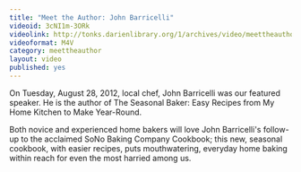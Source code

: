 ```yaml
---
title: "Meet the Author: John Barricelli"
videoid: 3cNI1m-3ORk
videolink: http://tonks.darienlibrary.org/1/archives/video/meettheauthor/20120828_john_barricelli.m4v
videoformat: M4V
category: meettheauthor
layout: video
published: yes
---
```


On Tuesday, August 28, 2012, local chef, John Barricelli was our featured speaker. He is the author of The Seasonal Baker: Easy Recipes from My Home Kitchen to Make Year-Round.

Both novice and experienced home bakers will love John Barricelli's follow-up to the acclaimed SoNo Baking Company Cookbook; this new, seasonal cookbook, with easier recipes, puts mouthwatering, everyday home baking within reach for even the most harried among us.